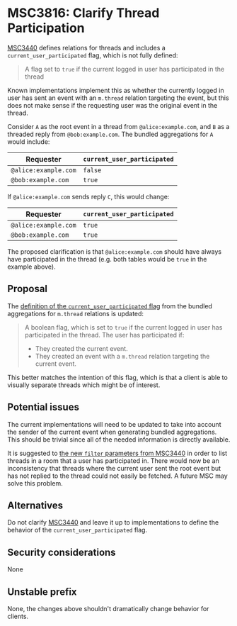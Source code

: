 # MSC3816: Clarify Thread Participation

[MSC3440](https://github.com/matrix-org/matrix-doc/pull/3440) defines relations
for threads and includes a `current_user_participated` flag, which is not fully
defined:

> A flag set to `true` if the current logged in user has participated in the thread

Known implementations implement this as whether the currently logged in user has
sent an event with an `m.thread` relation targeting the event, but this does not
make sense if the requesting user was the original event in the thread.

Consider `A` as the root event in a thread from `@alice:example.com`, and `B`
as a threaded reply from `@bob:example.com`. The bundled aggregations for `A`
would include:

| Requester            | `current_user_participated` |
|----------------------|-----------------------------|
| `@alice:example.com` | `false`                     |
| `@bob:example.com`   | `true`                      |

If `@alice:example.com` sends reply `C`, this would change:

| Requester            | `current_user_participated` |
|----------------------|-----------------------------|
| `@alice:example.com` | `true`                      |
| `@bob:example.com`   | `true`                      |

The proposed clarification is that `@alice:example.com` should have always have
participated in the thread (e.g. both tables would be `true` in the example above).

## Proposal

The [definition of the `current_user_participated` flag](https://github.com/matrix-org/matrix-spec-proposals/blob/main/proposals/3440-threading-via-relations.md#event-format)
from the bundled aggregations for `m.thread` relations is updated:

> A boolean flag, which is set to `true` if the current logged in user has
> participated in the thread. The user has participated if:
>
> * They created the current event.
> * They created an event with a `m.thread` relation targeting the current event.

This better matches the intention of this flag, which is that a client is able to
visually separate threads which might be of interest.

## Potential issues

The current implementations will need to be updated to take into account the
sender of the current event when generating bundled aggregations. This should be
trivial since all of the needed information is directly available.

It is suggested to [the new `filter` parameters from MSC3440](https://github.com/matrix-org/matrix-spec-proposals/blob/main/proposals/3440-threading-via-relations.md#fetch-all-threads-in-a-room)
in order to list threads in a room that a user has participated in. There would
now be an inconsistency that threads where the current user sent the root event
but has not replied to the thread could not easily be fetched. A future MSC may
solve this problem.

## Alternatives

Do not clarify [MSC3440](https://github.com/matrix-org/matrix-spec-proposals/pull/3440)
and leave it up to implementations to define the behavior of the
`current_user_participated` flag.

## Security considerations

None

## Unstable prefix

None, the changes above shouldn't dramatically change behavior for clients.
